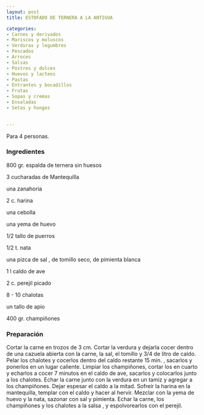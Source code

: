 ```yaml
---
layout: post
title: ESTOFADO DE TERNERA A LA ANTIGUA

categories:
- Carnes y derivados
- Mariscos y moluscos
- Verduras y legumbres
- Pescados
- Arroces
- Salsas
- Postres y dulces
- Huevos y lacteos
- Pastas
- Entrantes y bocadillos
- Frutas
- Sopas y cremas
- Ensaladas
- Setas y hongos
 

---
```


Para 4 personas.

<h3>Ingredientes</h3>

800 gr. espalda de ternera sin huesos

3 cucharadas de Mantequilla

una zanahoria

2 c. harina

una cebolla

una yema de huevo

1/2 tallo de puerros

1/2 t. nata

una pizca de sal , de tomillo seco, de pimienta blanca

1 l caldo de ave

2 c. perejil picado

8 - 10 chalotas

un tallo de apio

400 gr. champiñones

<h3>Preparación</h3>

Cortar la carne en trozos de 3 cm. Cortar la verdura y dejarla cocer dentro de una cazuela abierta con la carne, la sal, el tomillo y 3/4 de litro de caldo. Pelar los chalotes y cocerlos dentro del caldo restante 15 min. , sacarlos y ponerlos en un lugar caliente. Limpiar los champiñones, cortar los en cuarto y echarlos a cocer 7 minutos en el caldo de ave, sacarlos y colocarlos junto a los chalotes. Echar la carne junto con la verdura en un tamiz y agregar a los champiñones. Dejar espesar el caldo a la mitad. Sofreír la harina en la mantequilla, templar con el caldo y hacer al hervir. Mezclar con la yema de huevo y la nata, sazonar con sal y pimienta. Echar la carne, los champiñones y los chalotes a la salsa , y espolvorearlos con el perejil.

